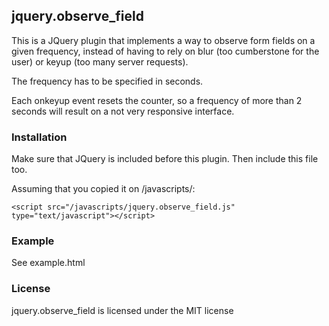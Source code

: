 ## jquery.observe\_field

This is a JQuery plugin that implements a way to observe form fields on a given frequency, instead of having to rely on blur (too cumberstone for the user) or keyup (too many server requests).

The frequency has to be specified in seconds.

Each onkeyup event resets the counter, so a frequency of more than 2 seconds will result on a not very responsive interface.


### Installation

Make sure that JQuery is included before this plugin. Then include this file too.

Assuming that you copied it on /javascripts/:

    <script src="/javascripts/jquery.observe_field.js" type="text/javascript"></script>

### Example

See example.html

### License

jquery.observe\_field is licensed under the MIT license
